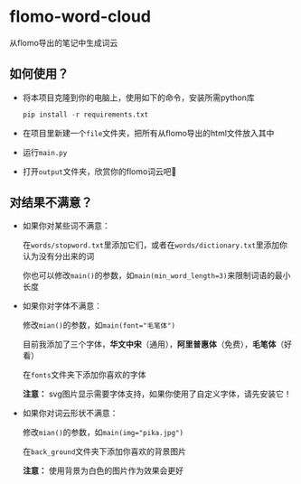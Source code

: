 # flomo-word-cloud

从flomo导出的笔记中生成词云

## 如何使用？

+ 将本项目克隆到你的电脑上，使用如下的命令，安装所需python库

  ```python
  pip install -r requirements.txt
  ```

+ 在项目里新建一个`file`文件夹，把所有从flomo导出的html文件放入其中

+ 运行`main.py`

+ 打开`output`文件夹，欣赏你的flomo词云吧🤗

## 对结果不满意？

+ 如果你对某些词不满意：

  在`words/stopword.txt`里添加它们，或者在`words/dictionary.txt`里添加你认为没有分出来的词

  你也可以修改`main()`的参数，如`main(min_word_length=3)`来限制词语的最小长度

  

+ 如果你对字体不满意：

  修改`mian()`的参数，如`main(font="毛笔体")`

  目前我添加了三个字体，**华文中宋**（通用），**阿里普惠体**（免费），**毛笔体**（好看）

  在`fonts`文件夹下添加你喜欢的字体

  **注意：** svg图片显示需要字体支持，如果你使用了自定义字体，请先安装它！

  

+ 如果你对词云形状不满意：

  修改`mian()`的参数，如`main(img="pika.jpg")`

  在`back_ground`文件夹下添加你喜欢的背景图片
  
  **注意：** 使用背景为白色的图片作为效果会更好
  
  

